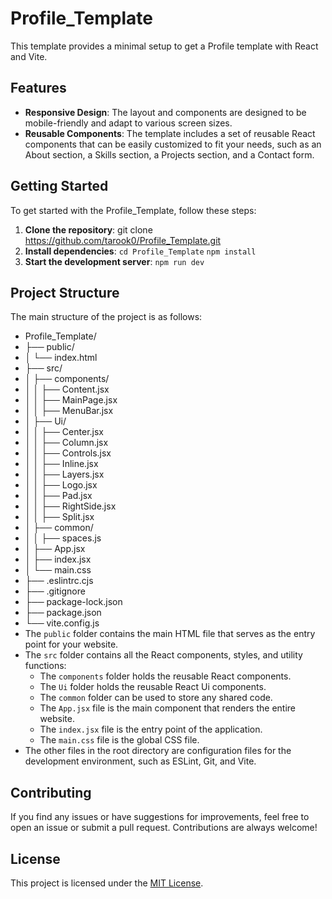 # Profile_Template

This template provides a minimal setup to get a Profile template with React and Vite.

## Features

- **Responsive Design**: The layout and components are designed to be mobile-friendly and adapt to various screen sizes.
- **Reusable Components**: The template includes a set of reusable React components that can be easily customized to fit your needs, such as an About section, a Skills section, a Projects section, and a Contact form.
## Getting Started

To get started with the Profile_Template, follow these steps:

1. **Clone the repository**:
git clone https://github.com/tarook0/Profile_Template.git
2. **Install dependencies**:
``cd Profile_Template``
``npm install``
3. **Start the development server**:
``npm run dev``
## Project Structure

The main structure of the project is as follows:

- Profile_Template/
- ├── public/
- │ └── index.html
- ├── src/
- │ ├── components/
- │ │ ├── Content.jsx
- │ │ ├── MainPage.jsx
- │ │ ├── MenuBar.jsx
- │ ├── Ui/
- │ │ ├── Center.jsx
- │ │ ├── Column.jsx
- │ │ ├── Controls.jsx
- │ │ ├── Inline.jsx
- │ │ ├── Layers.jsx
- │ │ ├── Logo.jsx
- │ │ ├── Pad.jsx
- │ │ ├── RightSide.jsx
- │ │ ├── Split.jsx
- │ ├── common/
- │ │ ├── spaces.js
- │ ├── App.jsx
- │ ├── index.jsx
- │ └── main.css
- ├── .eslintrc.cjs
- ├── .gitignore
- ├── package-lock.json
- ├── package.json
- └── vite.config.js
- The `public` folder contains the main HTML file that serves as the entry point for your website.
- The `src` folder contains all the React components, styles, and utility functions:
  - The `components` folder holds the reusable React components.
  - The `Ui` folder holds the reusable React Ui components.
  - The `common` folder can be used to store any  shared code.
  - The `App.jsx` file is the main component that renders the entire website.
  - The `index.jsx` file is the entry point of the application.
  - The `main.css` file is the global CSS file.
- The other files in the root directory are configuration files for the development environment, such as ESLint, Git, and Vite.

## Contributing

If you find any issues or have suggestions for improvements, feel free to open an issue or submit a pull request. Contributions are always welcome!

## License

This project is licensed under the [MIT License](LICENSE).
